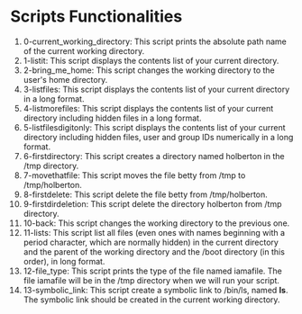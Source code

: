 # Scripts Functionalities

1. 0-current_working_directory: This script prints the absolute path name of the current working directory.
2. 1-listit: This script displays the contents list of your current directory.
3. 2-bring_me_home: This script changes the working directory to the user's home directory.
4. 3-listfiles: This script displays the contents list of your current directory in a long format.
5. 4-listmorefiles: This script displays the contents list of your current directory including hidden files in a long format.
6. 5-listfilesdigitonly: This script displays the contents list of your current directory including hidden files, user and group IDs numerically in a long format.
7. 6-firstdirectory: This script creates a directory named holberton in the /tmp directory.
8. 7-movethatfile: This script moves the file betty from /tmp to /tmp/holberton.
9. 8-firstdelete: This script delete the file betty from /tmp/holberton.
10. 9-firstdirdeletion: This script delete the directory holberton from /tmp directory.
11. 10-back: This script changes the working directory to the previous one.
12. 11-lists: This script list all files (even ones with names beginning with a period character, which are normally hidden) in the current directory and the parent of the working directory and the /boot directory (in this order), in long format.
13. 12-file_type: This script prints the type of the file named iamafile. The file iamafile will be in the /tmp directory when we will run your script.
14. 13-symbolic_link: This script create a symbolic link to /bin/ls, named __ls__. The symbolic link should be created in the current working directory.
